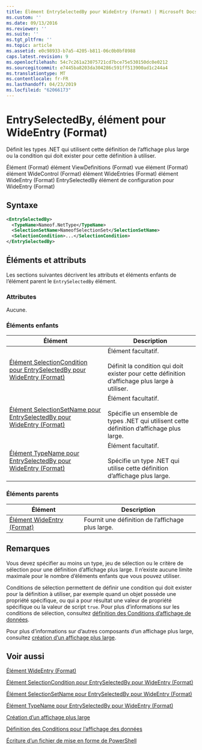 ```yaml
---
title: Élément EntrySelectedBy pour WideEntry (Format) | Microsoft Docs
ms.custom: ''
ms.date: 09/13/2016
ms.reviewer: ''
ms.suite: ''
ms.tgt_pltfrm: ''
ms.topic: article
ms.assetid: e0c98933-b7a5-4205-b811-06c0b0bf8988
caps.latest.revision: 9
ms.openlocfilehash: 54c7c261a23075721cd7bce75e530150dc0e0212
ms.sourcegitcommit: e7445ba8203da304286c591ff513900ad1c244a4
ms.translationtype: MT
ms.contentlocale: fr-FR
ms.lasthandoff: 04/23/2019
ms.locfileid: "62066173"
---
```

# <a name="entryselectedby-element-for-wideentry-format"></a>EntrySelectedBy, élément pour WideEntry (Format)

Définit les types .NET qui utilisent cette définition de l’affichage plus large ou la condition qui doit exister pour cette définition à utiliser.

Élément (Format) élément ViewDefinitions (Format) vue élément (Format) élément WideControl (Format) élément WideEntries (Format) élément WideEntry (Format) EntrySelectedBy élément de configuration pour WideEntry (Format)

## <a name="syntax"></a>Syntaxe

```xml
<EntrySelectedBy>
  <TypeName>Nameof.NetType</TypeName>
  <SelectionSetName>NameofSelectionSet</SelectionSetName>
  <SelectionCondition>...</SelectionCondition>
</EntrySelectedBy>
```

## <a name="attributes-and-elements"></a>Éléments et attributs

Les sections suivantes décrivent les attributs et éléments enfants de l’élément parent le `EntrySelectedBy` élément.

### <a name="attributes"></a>Attributes

Aucune.

### <a name="child-elements"></a>Éléments enfants

|Élément|Description|
|-------------|-----------------|
|[Élément SelectionCondition pour EntrySelectedBy pour WideEntry (Format)](./selectioncondition-element-for-entryselectedby-for-widecontrol-format.md)|Élément facultatif.<br /><br /> Définit la condition qui doit exister pour cette définition d’affichage plus large à utiliser.|
|[Élément SelectionSetName pour EntrySelectedBy pour WideEntry (Format)](./selectionsetname-element-for-entryselectedby-for-widecontrol-format.md)|Élément facultatif.<br /><br /> Spécifie un ensemble de types .NET qui utilisent cette définition d’affichage plus large.|
|[Élément TypeName pour EntrySelectedBy pour WideEntry (Format)](./typename-element-for-entryselectedby-for-wideentry-format.md)|Élément facultatif.<br /><br /> Spécifie un type .NET qui utilise cette définition d’affichage plus large.|

### <a name="parent-elements"></a>Éléments parents

|Élément|Description|
|-------------|-----------------|
|[Élément WideEntry (Format)](./wideentry-element-for-widecontrol-format.md)|Fournit une définition de l’affichage plus large.|

## <a name="remarks"></a>Remarques

Vous devez spécifier au moins un type, jeu de sélection ou le critère de sélection pour une définition d’affichage plus large. Il n’existe aucune limite maximale pour le nombre d’éléments enfants que vous pouvez utiliser.

Conditions de sélection permettent de définir une condition qui doit exister pour la définition à utiliser, par exemple quand un objet possède une propriété spécifique, ou qui a pour résultat une valeur de propriété spécifique ou la valeur de script `true`. Pour plus d’informations sur les conditions de sélection, consultez [définition des Conditions d’affichage de données](./defining-conditions-for-displaying-data.md).

Pour plus d’informations sur d’autres composants d’un affichage plus large, consultez [création d’un affichage plus large](./creating-a-wide-view.md).

## <a name="see-also"></a>Voir aussi

[Élément WideEntry (Format)](./wideentry-element-for-widecontrol-format.md)

[Élément SelectionCondition pour EntrySelectedBy pour WideEntry (Format)](./selectioncondition-element-for-entryselectedby-for-widecontrol-format.md)

[Élément SelectionSetName pour EntrySelectedBy pour WideEntry (Format)](./selectionsetname-element-for-entryselectedby-for-widecontrol-format.md)

[Élément TypeName pour EntrySelectedBy pour WideEntry (Format)](./typename-element-for-entryselectedby-for-wideentry-format.md)

[Création d’un affichage plus large](./creating-a-wide-view.md)

[Définition des Conditions pour l’affichage des données](./defining-conditions-for-displaying-data.md)

[Écriture d’un fichier de mise en forme de PowerShell](./writing-a-powershell-formatting-file.md)
